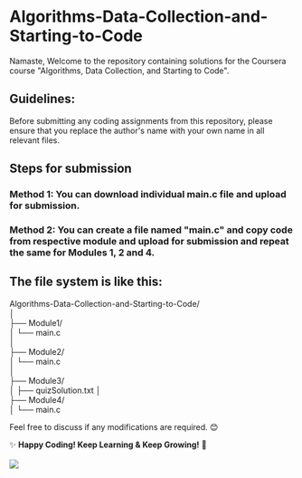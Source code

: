 # Algorithms-Data-Collection-and-Starting-to-Code

Namaste,
Welcome to the repository containing solutions for the Coursera course "Algorithms, Data Collection, and Starting to Code".   
## Guidelines:
Before submitting any coding assignments from this repository, please ensure that you replace the author's name with your own name in all relevant files.   
## Steps for submission
### Method 1: You can download individual main.c file and upload for submission.
### Method 2: You can create a file named "main.c" and copy code from respective module and upload for submission and repeat the same for Modules 1, 2 and 4. 
   
## The file system is like this:

Algorithms-Data-Collection-and-Starting-to-Code/  
│  
├── Module1/  
│   └── main.c  
│  
├── Module2/  
│   └── main.c  
│  
├── Module3/  
│   ├── quizSolution.txt
│  
├── Module4/  
│   └── main.c  

Feel free to discuss if any modifications are required. 😊



✨ **Happy Coding! Keep Learning & Keep Growing!** 🚀  
<br>
![](https://komarev.com/ghpvc/?username=VA-run&label=Visitors&color=blue)

